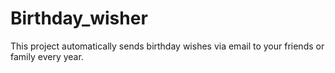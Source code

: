 # Birthday_wisher
This project automatically sends birthday wishes via email to your friends or family every year. 
